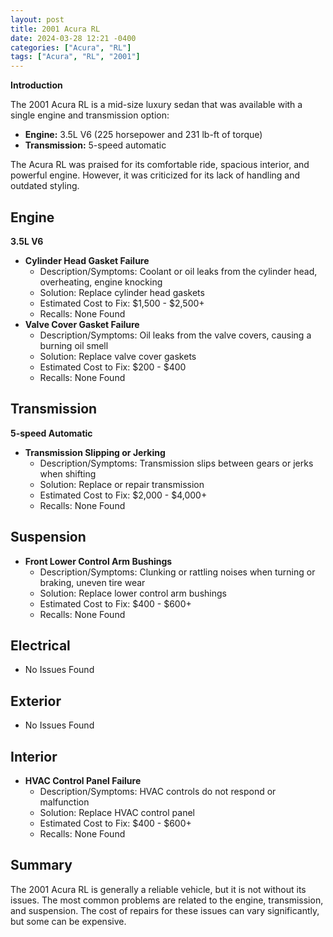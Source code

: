 ```yaml
---
layout: post
title: 2001 Acura RL
date: 2024-03-28 12:21 -0400
categories: ["Acura", "RL"]
tags: ["Acura", "RL", "2001"]
---
```

**Introduction**

The 2001 Acura RL is a mid-size luxury sedan that was available with a single engine and transmission option:

* **Engine:** 3.5L V6 (225 horsepower and 231 lb-ft of torque)
* **Transmission:** 5-speed automatic

The Acura RL was praised for its comfortable ride, spacious interior, and powerful engine. However, it was criticized for its lack of handling and outdated styling.

## **Engine**

**3.5L V6**

* **Cylinder Head Gasket Failure**
    * Description/Symptoms: Coolant or oil leaks from the cylinder head, overheating, engine knocking
    * Solution: Replace cylinder head gaskets
    * Estimated Cost to Fix: $1,500 - $2,500+
    * Recalls: None Found
* **Valve Cover Gasket Failure**
    * Description/Symptoms: Oil leaks from the valve covers, causing a burning oil smell
    * Solution: Replace valve cover gaskets
    * Estimated Cost to Fix: $200 - $400
    * Recalls: None Found

## **Transmission**

**5-speed Automatic**

* **Transmission Slipping or Jerking**
    * Description/Symptoms: Transmission slips between gears or jerks when shifting
    * Solution: Replace or repair transmission
    * Estimated Cost to Fix: $2,000 - $4,000+
    * Recalls: None Found

## **Suspension**

* **Front Lower Control Arm Bushings**
    * Description/Symptoms: Clunking or rattling noises when turning or braking, uneven tire wear
    * Solution: Replace lower control arm bushings
    * Estimated Cost to Fix: $400 - $600+
    * Recalls: None Found

## **Electrical**

* No Issues Found

## **Exterior**

* No Issues Found

## **Interior**

* **HVAC Control Panel Failure**
    * Description/Symptoms: HVAC controls do not respond or malfunction
    * Solution: Replace HVAC control panel
    * Estimated Cost to Fix: $400 - $600+
    * Recalls: None Found

## **Summary**

The 2001 Acura RL is generally a reliable vehicle, but it is not without its issues. The most common problems are related to the engine, transmission, and suspension. The cost of repairs for these issues can vary significantly, but some can be expensive.
